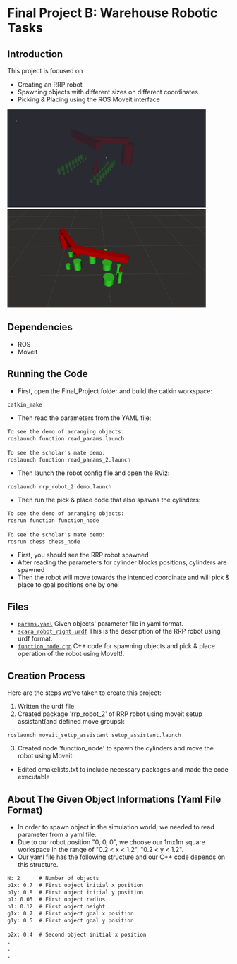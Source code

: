 # Final Project B: Warehouse Robotic Tasks

## Introduction

This project is focused on
- Creating an RRP robot
- Spawning objects with different sizes on different coordinates
- Picking & Placing using the ROS Moveit interface

<p float="left">
  <img src="https://github.com/YasinSonmez/EE451--Introduction-to-Robotics/blob/master/Images/chess2.gif" width="450" />
  <img src="https://github.com/YasinSonmez/EE451--Introduction-to-Robotics/blob/master/Images/arrange.gif" width="450" /> 
</p>

## Dependencies
- ROS
- Moveit

## Running the Code
- First, open the Final_Project folder and build the catkin workspace:
```
catkin_make
```
- Then read the parameters from the YAML file:
```
To see the demo of arranging objects:
roslaunch function read_params.launch

To see the scholar's mate demo:
roslaunch function read_params_2.launch
```
- Then launch the robot config file and open the RViz:
```
roslaunch rrp_robot_2 demo.launch
```
- Then run the pick & place code that also spawns the cylinders:
```
To see the demo of arranging objects:
rosrun function function_node

To see the scholar's mate demo:
rosrun chess chess_node
```
- First, you should see the RRP robot spawned
- After reading the parameters for cylinder blocks positions, cylinders are spawned
- Then the robot will move towards the intended coordinate and will pick & place to goal positions one by one

## Files
- [`params.yaml`](https://github.com/YasinSonmez/EE451--Introduction-to-Robotics/blob/master/Final_Project/src/function/config/params.yaml) Given objects' parameter file in yaml format.
- [`scara_robot_right.urdf`](https://github.com/YasinSonmez/EE451--Introduction-to-Robotics/blob/master/Final_Project/URDF_Files/scara_robot_right.urdf) This is the description of the RRP robot using urdf format.
- [`function_node.cpp`](https://github.com/YasinSonmez/EE451--Introduction-to-Robotics/blob/master/Final_Project/src/function/src/function_node.cpp) C++ code for spawning objects and pick & place operation of the robot using MoveIt!.

## Creation Process
Here are the steps we've taken to create this project:
1. Written the urdf file
2. Created package 'rrp_robot_2' of RRP robot using moveit setup assistant(and defined move groups):
```
roslaunch moveit_setup_assistant setup_assistant.launch
```
3. Created node 'function_node' to spawn the cylinders and move the robot using Moveit:
- Edited cmakelists.txt to include necessary packages and made the code executable 

 ## About The Given Object Informations (Yaml File Format)
 - In order to spawn object in the simulation world, we needed to read parameter from a yaml file.
 - Due to our robot position "0, 0, 0", we choose our 1mx1m square workspace in the range of "0.2 < x < 1.2", "0.2 < y < 1.2".
 - Our yaml file has the following structure and our C++ code depends on this structure.
 
```
N: 2      # Number of objects
p1x: 0.7  # First object initial x position
p1y: 0.8  # First object initial y position
p1: 0.05  # First object radius
h1: 0.12  # First object height
g1x: 0.7  # First object goal x position
g1y: 0.5  # First object goal y position

p2x: 0.4  # Second object initial x position
.
.
.
```
